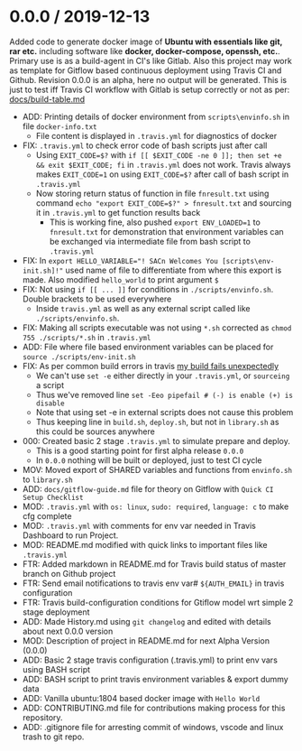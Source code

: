 # 0.0.0 / 2019-12-13

Added code to generate docker image of **Ubuntu with essentials like git, rar etc.** including software like **docker, docker-compose, openssh, etc.**. Primary use is as a build-agent in CI's like Gitlab. Also this project may work as template for Gitflow based continuous deployment using Travis CI and Github. Revision 0.0.0 is an alpha, here no output will be generated. This is just to test iff Travis CI workflow with Gitlab is setup correctly or not as per: [docs/build-table.md](docs/build-table.md)

- ADD: Printing details of docker environment from `scripts\envinfo.sh` in file `docker-info.txt`
  - File content is displayed in `.travis.yml` for diagnostics of docker
- FIX: `.travis.yml` to check error code of bash scripts just after call
  - Using `EXIT_CODE=$?` with `if [[ $EXIT_CODE -ne 0 ]]; then set +e && exit $EXIT_CODE; fi` in `.travis.yml` does not work. Travis always makes `EXIT_CODE=1` on using `EXIT_CODE=$?` after call of bash script in `.travis.yml`
  - Now storing return status of function in file `fnresult.txt` using command `echo "export EXIT_CODE=$?" > fnresult.txt` and sourcing it in `.travis.yml` to get function results back
    - This is working fine, also pushed `export ENV_LOADED=1` to `fnresult.txt` for demonstration that environment variables can be exchanged via intermediate file from bash script to `.travis.yml`
- FIX: In `export HELLO_VARIABLE="! SACn Welcomes You [scripts\env-init.sh]!"` used name of file to differentiate from where this export is made. Also modified `hello_world` to print argument `$`
- FIX: Not using `if [[ ... ]]` for conditions in `./scripts/envinfo.sh`. Double brackets to be used everywhere
  - Inside `travis.yml` as well as any external script called like `./scripts/envinfo.sh`.
- FIX: Making all scripts executable was not using `*.sh` corrected as `chmod 755 ./scripts/*.sh` in `.travis.yml`
- ADD: File where file based environment variables can be placed for `source ./scripts/env-init.sh`
- FIX: As per common build errors in travis [my build fails unexpectedly](https://docs.travis-ci.com/user/common-build-problems/#my-build-fails-unexpectedly)
  - We can't use `set -e` either directly in your `.travis.yml`, or `sourceing` a script
  - Thus we've removed line `set -Eeo pipefail # (-) is enable (+) is disable`
  - Note that using set -e in external scripts does not cause this problem
  - Thus keeping line in `build.sh`, `deploy.sh`, but not in `library.sh` as this could be sources anywhere
- 000: Created basic 2 stage `.travis.yml` to simulate prepare and deploy.
  - This is a good starting point for first alpha release `0.0.0`
  - In `0.0.0` nothing will be built or deployed, just to test CI cycle
- MOV: Moved export of SHARED variables and functions from `envinfo.sh` to `library.sh`
- ADD: `docs/gitflow-guide.md` file for theory on Gitflow with `Quick CI Setup Checklist`
- MOD: `.travis.yml` with `os: linux`, `sudo: required`, `language: c` to make cfg complete
- MOD: `.travis.yml` with comments for env var needed in Travis Dashboard to run Project.
- MOD: README.md modified with quick links to important files like `.travis.yml`
- FTR: Added markdown in README.md for Travis build status of master branch on Github project
- FTR: Send email notifications to travis env var# `${AUTH_EMAIL}` in travis configuration
- FTR: Travis build-configuration conditions for Gtiflow model wrt simple 2 stage deployment
- ADD: Made History.md using `git changelog` and edited with details about next 0.0.0 version
- MOD: Description of project in README.md for next Alpha Version (0.0.0)
- ADD: Basic 2 stage travis configuration (.travis.yml) to print env vars using BASH script
- ADD: BASH script to print travis environment variables & export dummy data
- ADD: Vanilla ubuntu:1804 based docker image with `Hello World`
- ADD: CONTRIBUTING.md file for contributions making process for this repository.
- ADD: .gitignore file for arresting commit of windows, vscode and linux trash to git repo.
